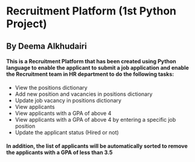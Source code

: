 # Recruitment Platform (1st Python Project) 
## By Deema Alkhudairi 


#### This is a Recruitment Platform that has been created using Python language to enable the applicant to submit a job application and enable the Recruitment team in HR department to do the following tasks:


* View the positions dictionary
* Add new position and vacancies in positions dictionary
* Update job vacancy in positions dictionary 
* View applicants 
* View applicants with a GPA of above 4
* View applicants with a GPA of above 4 by entering a specific job position
* Update the applicant status (Hired or not)

#### In addition, the list of applicants will be automatically sorted to remove the applicants with a GPA of less than 3.5



```python

```
